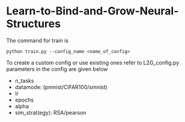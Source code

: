 # Learn-to-Bind-and-Grow-Neural-Structures

The command for train is 
```
python train.py --config_name <name_of_config>
```
To create a custom config or use existing ones refer to L2G_config.py <br/>
parameters in the config are given below
- n_tasks
- datamode: (pmnist/CIFAR100/smnist)
- lr
- epochs
- alpha
- sim_strat(egy): RSA/pearson
